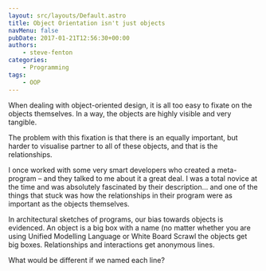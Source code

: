```yaml
---
layout: src/layouts/Default.astro
title: Object Orientation isn't just objects
navMenu: false
pubDate: 2017-01-21T12:56:30+00:00
authors:
    - steve-fenton
categories:
    - Programming
tags:
    - OOP
---
```


When dealing with object-oriented design, it is all too easy to fixate on the objects themselves. In a way, the objects are highly visible and very tangible.

The problem with this fixation is that there is an equally important, but harder to visualise partner to all of these objects, and that is the relationships.

I once worked with some very smart developers who created a meta-program – and they talked to me about it a great deal. I was a total novice at the time and was absolutely fascinated by their description… and one of the things that stuck was how the relationships in their program were as important as the objects themselves.

In architectural sketches of programs, our bias towards objects is evidenced. An object is a big box with a name (no matter whether you are using Unified Modelling Language or White Board Scrawl the objects get big boxes. Relationships and interactions get anonymous lines.

What would be different if we named each line?